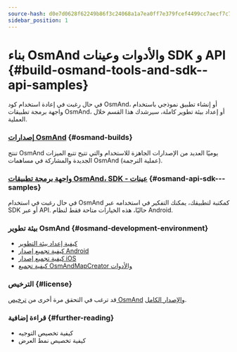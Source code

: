 ```yaml
---
source-hash: d0e7d0628f62249b86f3c24068a1a7ea0ff7e379fcef4499cc7aecf7c7d9f10e
sidebar_position: 1
---
```


# بناء OsmAnd والأدوات وعينات SDK و API {#build-osmand-tools-and-sdk--api-samples}
في حال رغبت في إعادة استخدام كود OsmAnd، أو إنشاء تطبيق نموذجي باستخدام واجهة برمجة تطبيقات OsmAnd، أو إعداد بيئة تطوير كاملة، سيرشدك هذا القسم خلال العملية.

### [إصدارات OsmAnd](./osmand-builds.md) {#osmand-builds}
تنتج OsmAnd يوميًا العديد من الإصدارات الجاهزة للاستخدام والتي تتيح تتبع الميزات الجديدة والمشاركة في مساهمات OsmAnd (عملية الترجمة).

### [واجهة برمجة تطبيقات OsmAnd، SDK - عينات](../osmand-api-sdk/index.md) {#osmand-api-sdk---samples}
في حال رغبت في استخدام OsmAnd كمكتبة لتطبيقك، يمكنك التفكير في استخدامه عبر SDK أو عبر API. حاليًا، هذه الخيارات متاحة فقط لنظام Android.

### بيئة تطوير OsmAnd {#osmand-development-environment}
* [كيفية إعداد بيئة التطوير](./setup-the-dev-environment.md)
* [كيفية تجميع إصدار Android](./how-to-compile-the-android-version.md)
* [كيفية تجميع إصدار iOS](./how-to-compile-the-ios-version.md)
* [كيفية تجميع OsmAndMapCreator والأدوات](./how-to-compile-mapcreator-and-tools.md)

### الترخيص {#license}
قد ترغب في التحقق مرة أخرى من [ترخيص OsmAnd](https://osmand.net/help-online/license) و[الإصدار الكامل](https://github.com/osmandapp/OsmAnd/blob/master/LICENSE).

### قراءة إضافية {#further-reading}
- كيفية تخصيص التوجيه
- كيفية تخصيص نمط العرض